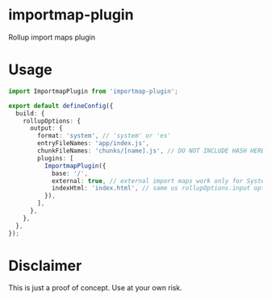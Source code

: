 # importmap-plugin
Rollup import maps plugin

# Usage
```ts
import ImportmapPlugin from 'importmap-plugin';

export default defineConfig({
  build: {
    rollupOptions: {
      output: {
        format: 'system', // 'system' or 'es'
        entryFileNames: 'app/index.js',
        chunkFileNames: 'chunks/[name].js', // DO NOT INCLUDE HASH HERE
        plugins: [
          ImportmapPlugin({
            base: '/',
            external: true, // external import maps work only for SystemJS
            indexHtml: 'index.html', // same us rollupOptions.input option
          }),
        ],
      },
    },
  },
});
```

# Disclaimer
This is just a proof of concept. Use at your own risk.
